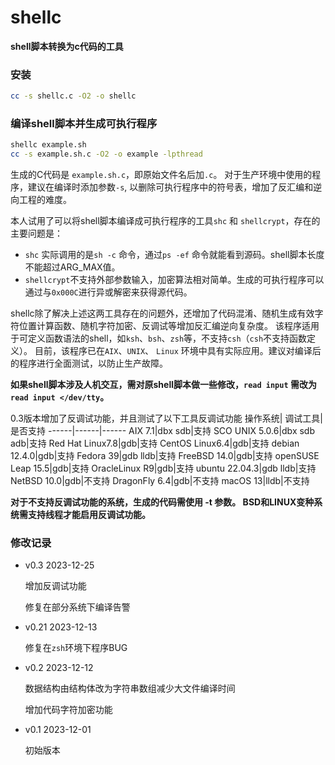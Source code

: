 # shellc
**shell脚本转换为c代码的工具**
### 安装
```bash
cc -s shellc.c -O2 -o shellc 
```
### 编译shell脚本并生成可执行程序
```bash
shellc example.sh
cc -s example.sh.c -O2 -o example -lpthread
```
生成的C代码是 ```example.sh.c```，即原始文件名后加```.c```。
对于生产环境中使用的程序，建议在编译时添加参数```-s```, 以删除可执行程序中的符号表，增加了反汇编和逆向工程的难度。

本人试用了可以将shell脚本编译成可执行程序的工具```shc``` 和 ```shellcrypt```，存在的主要问题是：
- ```shc``` 实际调用的是```sh -c``` 命令，通过```ps -ef``` 命令就能看到源码。shell脚本长度不能超过ARG_MAX值。
- ```shellcrypt```不支持外部参数输入，加密算法相对简单。生成的可执行程序可以通过与```0x000C```进行异或解密来获得源代码。

shellc除了解决上述这两工具存在的问题外，还增加了代码混淆、随机生成有效字符位置计算函数、随机字符加密、反调试等增加反汇编逆向复杂度。
该程序适用于可定义函数语法的shell，如```ksh```、```bsh```、```zsh```等，不支持```csh```（```csh```不支持函数定义）。
目前，该程序已在```AIX```、```UNIX```、 ```Linux``` 环境中具有实际应用。建议对编译后的程序进行全面测试，以防止生产故障。

**如果shell脚本涉及人机交互，需对原shell脚本做一些修改，``` read input ``` 需改为 ``` read input </dev/tty ```。**

0.3版本增加了反调试功能，并且测试了以下工具反调试功能
操作系统| 调试工具|是否支持
------|------|------
AIX 7.1|dbx sdb|支持
SCO UNIX 5.0.6|dbx sdb adb|支持
Red Hat Linux7.8|gdb|支持
CentOS Linux6.4|gdb|支持
debian 12.4.0|gdb|支持
Fedora 39|gdb lldb|支持
FreeBSD 14.0|gdb|支持
openSUSE Leap 15.5|gdb|支持
OracleLinux R9|gdb|支持
ubuntu 22.04.3|gdb lldb|支持
NetBSD 10.0|gdb|不支持
DragonFly 6.4|gdb|不支持
macOS 13|lldb|不支持

**对于不支持反调试功能的系统，生成的代码需使用 -t 参数。 BSD和LINUX变种系统需支持线程才能启用反调试功能。**

### 修改记录
- v0.3 2023-12-25

  增加反调试功能
 
  修复在部分系统下编译告警

- v0.21 2023-12-13

  修复在```zsh```环境下程序BUG

- v0.2  2023-12-12

  数据结构由结构体改为字符串数组减少大文件编译时间

  增加代码字符加密功能

- v0.1  2023-12-01

  初始版本 